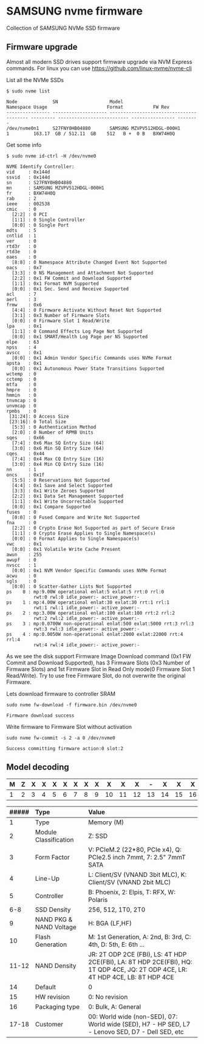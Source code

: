 # SAMSUNG nvme firmware
Collection of SAMSUNG NVMe SSD firmware

## Firmware upgrade
Almost all modern SSD drives support firmware upgrade via NVM Express commands. For linux you can use https://github.com/linux-nvme/nvme-cli

List all the NVMe SSDs

    $ sudo nvme list
    
    Node             SN                   Model                                    Namespace Usage                      Format           FW Rev  
    ---------------- -------------------- ---------------------------------------- --------- -------------------------- ---------------- --------
    /dev/nvme0n1     S27FNY0HB04880       SAMSUNG MZVPV512HDGL-000H1               1         163.17  GB / 512.11  GB    512   B +  0 B   BXW74H0Q

Get some info

    $ sudo nvme id-ctrl -H /dev/nvme0
    
    NVME Identify Controller:
    vid     : 0x144d
    ssvid   : 0x144d
    sn      : S27FNY0HB04880
    mn      : SAMSUNG MZVPV512HDGL-000H1
    fr      : BXW74H0Q
    rab     : 2
    ieee    : 002538
    cmic    : 0
      [2:2] : 0 PCI
      [1:1] : 0 Single Controller
      [0:0] : 0 Single Port
    mdts    : 5
    cntlid  : 1
    ver     : 0
    rtd3r   : 0
    rtd3e   : 0
    oaes    : 0
      [8:8] : 0 Namespace Attribute Changed Event Not Supported
    oacs    : 0x7
      [3:3] : 0 NS Management and Attachment Not Supported
      [2:2] : 0x1 FW Commit and Download Supported
      [1:1] : 0x1 Format NVM Supported
      [0:0] : 0x1 Sec. Send and Receive Supported
    acl     : 7
    aerl    : 3
    frmw    : 0x6
      [4:4] : 0 Firmware Activate Without Reset Not Supported
      [3:1] : 0x3 Number of Firmware Slots
      [0:0] : 0 Firmware Slot 1 Read/Write
    lpa     : 0x1
      [1:1] : 0 Command Effects Log Page Not Supported
      [0:0] : 0x1 SMART/Health Log Page per NS Supported
    elpe    : 63
    npss    : 4
    avscc   : 0x1
      [0:0] : 0x1 Admin Vendor Specific Commands uses NVMe Format
    apsta   : 0x1
      [0:0] : 0x1 Autonomous Power State Transitions Supported
    wctemp  : 0
    cctemp  : 0
    mtfa    : 0
    hmpre   : 0
    hmmin   : 0
    tnvmcap : 0
    unvmcap : 0
    rpmbs   : 0
     [31:24]: 0 Access Size
     [23:16]: 0 Total Size
      [5:3] : 0 Authentication Method
      [2:0] : 0 Number of RPMB Units
    sqes    : 0x66
      [7:4] : 0x6 Max SQ Entry Size (64)
      [3:0] : 0x6 Min SQ Entry Size (64)
    cqes    : 0x44
      [7:4] : 0x4 Max CQ Entry Size (16)
      [3:0] : 0x4 Min CQ Entry Size (16)
    nn      : 1
    oncs    : 0x1f
      [5:5] : 0 Reservations Not Supported
      [4:4] : 0x1 Save and Select Supported
      [3:3] : 0x1 Write Zeroes Supported
      [2:2] : 0x1 Data Set Management Supported
      [1:1] : 0x1 Write Uncorrectable Supported
      [0:0] : 0x1 Compare Supported
    fuses   : 0
      [0:0] : 0 Fused Compare and Write Not Supported
    fna     : 0
      [2:2] : 0 Crypto Erase Not Supported as part of Secure Erase
      [1:1] : 0 Crypto Erase Applies to Single Namespace(s)
      [0:0] : 0 Format Applies to Single Namespace(s)
    vwc     : 0x1
      [0:0] : 0x1 Volatile Write Cache Present
    awun    : 255
    awupf   : 0
    nvscc   : 1
      [0:0] : 0x1 NVM Vendor Specific Commands uses NVMe Format
    acwu    : 0
    sgls    : 0
      [0:0] : 0 Scatter-Gather Lists Not Supported
    ps    0 : mp:9.00W operational enlat:5 exlat:5 rrt:0 rrl:0
              rwt:0 rwl:0 idle_power:- active_power:-
    ps    1 : mp:4.00W operational enlat:30 exlat:30 rrt:1 rrl:1
              rwt:1 rwl:1 idle_power:- active_power:-
    ps    2 : mp:3.00W operational enlat:100 exlat:100 rrt:2 rrl:2
              rwt:2 rwl:2 idle_power:- active_power:-
    ps    3 : mp:0.0700W non-operational enlat:500 exlat:5000 rrt:3 rrl:3
              rwt:3 rwl:3 idle_power:- active_power:-
    ps    4 : mp:0.0050W non-operational enlat:2000 exlat:22000 rrt:4 rrl:4
              rwt:4 rwl:4 idle_power:- active_power:-

As we see the disk support Firmware Image Download command (0x1 FW Commit and Download Supported), has 3 Firmware Slots (0x3 Number of Firmware Slots) and 1st Firmware Slot in Read Only mode(0 Firmware Slot 1 Read/Write). Try to use free Firmware Slot, do not overwrite the original Firmware.

Lets download firmware to controller SRAM

    sudo nvme fw-download -f firmware.bin /dev/nvme0
    
    Firmware download success

Write firmware to Firmware Slot without activation

    sudo nvme fw-commit -s 2 -a 0 /dev/nvme0
    
    Success committing firmware action:0 slot:2

## Model decoding

| M | Z | X   | X  | X  | X  | X  | X  |X   | X  | X  |  X | -  |  X |  X | X  | X  | X  |
| ------------ | ------------ | ------------ | ------------ | ------------ | ------------ | ------------ | ------------ | ------------ | ------------ | ------------ | ------------ | ------------ | ------------ | ------------ | ------------ | ------------ | ------------ |
|  1 |  2 |3   |  4 |  5 |  6 | 7  |  8 |  9 |10   |11   |12   | 13  |14   |15   | 16  | 17  | 18  | 

|##### | Type   | Value|
| :------------ | :------------ | :------------ |
| 1  | Type  |Memory (M)  |
|  2 |Module Classification   | Z: SSD|
|   3| Form Factor  |V: PCIeM.2 (22*80, PCIe x4), Q: PCIe2.5 inch 7mmt, 7: 2.5" 7mmT SATA |
|   4| Line-Up  |L: Client/SV (VNAND 3bit MLC), K: Client/SV (VNAND 2bit MLC) |
|   5| Controller  |B: Phoenix, 2: Elpis, T: RFX, W: Polaris |
|  6-8| SSD Density  | 256, 512, 1T0, 2T0 |
|   9| NAND PKG & NAND Voltage  | H: BGA (LF,HF) |
|   10| Flash Generation  | M: 1st Generation, A: 2nd, B: 3rd, C: 4th, D: 5th, E: 6th ... |
|   11-12| NAND Density  |JR: 2T ODP 2CE (FBI), LS: 4T HDP 2CE(FBI), LA: 8T HDP 2CE(FBI), HQ: 1T QDP 4CE, JQ: 2T ODP 4CE, LR: 4T HDP 4CE, LB: 8T HDP 4CE |
|   14|  Default |0 |
|   15| HW revision  |0: No revision |
|   16|Packaging type   | 0: Bulk, A: General|
|   17-18| Customer  |00: World wide (non-SED), 07: World wide (SED), H7 - HP SED, L7 - Lenovo SED, D7 - Dell SED, etc |


